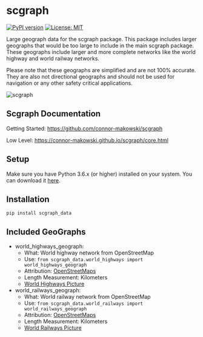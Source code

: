 # scgraph
[![PyPI version](https://badge.fury.io/py/scgraph_data.svg)](https://badge.fury.io/py/scgraph_data)
[![License: MIT](https://img.shields.io/badge/License-MIT-yellow.svg)](https://opensource.org/licenses/MIT)

Large geograph data for the scgraph package. This package includes larger geographs that would be too large to include in the main scgraph package. These geographs include larger and more complete networks like the world highway and world railway networks. 

Please note that these geographs are simplified and are not 100% accurate. They are also not directional geographs and should not be used for navigation or any other safety critical applications.

![scgraph](https://github.com/connor-makowski/scgraph)

## Scgraph Documentation

Getting Started: https://github.com/connor-makowski/scgraph

Low Level: https://connor-makowski.github.io/scgraph/core.html


## Setup

Make sure you have Python 3.6.x (or higher) installed on your system. You can download it [here](https://www.python.org/downloads/).

## Installation

```
pip install scgraph_data
```

## Included GeoGraphs

- world_highways_geograph:
    - What: World highway network from OpenStreetMap
    - Use: `from scgraph_data.world_highways import world_highways_geograph`
    - Attribution: [OpenStreetMaps](https://www.openstreetmap.org/)
    - Length Measurement: Kilometers
    - [World Highways Picture](https://raw.githubusercontent.com/connor-makowski/scgraph_data/main/static/world_highways.png)
- world_railways_geograph:
    - What: World railway network from OpenStreetMap
    - Use: `from scgraph_data.world_railways import world_railways_geograph`
    - Attribution: [OpenStreetMaps](https://www.openstreetmap.org/)
    - Length Measurement: Kilometers
    - [World Railways Picture](https://raw.githubusercontent.com/connor-makowski/scgraph_data/main/static/world_railways.png)